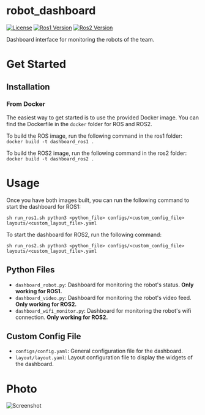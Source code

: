 # robot_dashboard

[![License](https://img.shields.io/badge/License-BSD%203--Clause-blue.svg)](
https://opensource.org/licenses/BSD-3-Clause)
[![Ros1 Version](https://img.shields.io/badge/ROS-Noetic-green)](
http://wiki.ros.org/noetic)
[![Ros2 Version](https://img.shields.io/badge/ROS-Humble-green)](
https://docs.ros.org/en/humble/index.html)

Dashboard interface for monitoring the robots of the team.

# Get Started

## Installation

### From Docker
The easiest way to get started is to use the provided Docker image. You can find the Dockerfile in the `docker` folder for ROS and ROS2.

To build the ROS image, run the following command in the ros1 folder:
```docker build -t dashboard_ros1 .```

To build the ROS2 image, run the following command in the ros2 folder:
```docker build -t dashboard_ros2 .```

# Usage
 Once you have both images built, you can run the following command to start the dashboard for ROS1:

```sh run_ros1.sh python3 <python_file> configs/<custom_config_file> layouts/<custom_layout_file>.yaml```

To start the dashboard for ROS2, run the following command:

```sh run_ros2.sh python3 <python_file> configs/<custom_config_file> layouts/<custom_layout_file>.yaml```

## Python Files
- `dashboard_robot.py`: Dashboard for monitoring the robot's status. **Only working for ROS1.**
- `dashboard_video.py`: Dashboard for monitoring the robot's video feed. **Only working for ROS2.**
- `dashboard_wifi_monitor.py`: Dashboard for monitoring the robot's wifi connection. **Only working for ROS2.**


## Custom Config File
- `configs/config.yaml`: General configuration file for the dashboard.
- `layout/layout.yaml`: Layout configuration file to display the widgets of the dashboard.

# Photo
![Screenshot](misc/screenshot.png?raw=true "Screenshot")
